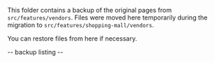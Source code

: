 This folder contains a backup of the original pages from `src/features/vendors`.
Files were moved here temporarily during the migration to `src/features/shopping-mall/vendors`.

You can restore files from here if necessary.

-- backup listing --
